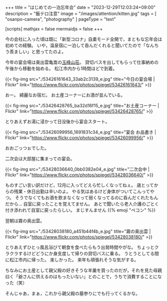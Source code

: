 +++
title = "はじめての一泊忘年会"
date =  "2023-12-29T12:03:24+09:00"
description = "飯テロ注意"
image = "/images/attention/kitten.jpg"
tags = [ "osanpo-camera", "photography" ]
pageType = "text"

[scripts]
  mathjax = false
  mermaidjs = false
+++

今の会社に入った頃は既に「新型コロナ」自粛モード全開で，まともな忘年会は初めての経験。
いや，温泉宿に一泊して呑んだくれると聞いてたので「なんちう羨ましい」と思ってたのよ。

今年の宴会場は奥出雲亀嵩の[玉峰山荘]。
貸切バスを出してもらって仕事納めの午後から移動を始める。
松江市内から1時間ほどで到着。

{{< fig-img src="./53426161643_33ab2c3139_e.jpg" title="今日の宴会場 | Flickr" link="https://www.flickr.com/photos/spiegel/53426161643/" >}}

おー。
綺麗なお宿だ。
お土産コーナーにお酒が並んでいる。

{{< fig-img src="./53426428765_ba32d16f15_e.jpg" title="お土産コーナー | Flickr" link="https://www.flickr.com/photos/spiegel/53426428765/" >}}

とりあえずお湯に浸かって日没後から宴会スタート。

{{< fig-img src="./53426099956_1691831c34_e.jpg" title="宴会 お品書き | Flickr" link="https://www.flickr.com/photos/spiegel/53426099956/" >}}

おおごっつぉでした。

二次会は大部屋に集まっての宴会。

{{< fig-img src="./53428036640_0bb0382e04_e.jpg" title="二次会中 | Flickr" link="https://www.flickr.com/photos/spiegel/53428036640/" >}}

ものすごい言い訳だけど，12月に入ってどえら忙しくなってねぇ。
歳とってからの残業・休日出勤は辛いのよ。
やる気はあるけど身体がついてこんってやつ。
そうでなくてもお酒を飲まなくなって弱くなってるのに呑んだくれたもんだから... 自室に戻ったことを覚えてません。
あとで聞いたら老人介護のごとく付き添われて自室に戻ったらしい。
まじすんません {{% emoji "ペコン" %}}

翌朝は霧の奥出雲。

{{< fig-img src="./53428038180_a451b44f4b_e.jpg" title="霧の奥出雲 | Flickr" link="https://www.flickr.com/photos/spiegel/53428038180/" >}}

とりあえずひとっ風呂浴びて朝食を食べたらもう出発時間やがな。
ちょっとクラクラするけどどうにか身支度して帰りの貸切バスに乗る。
うとうとしてる間に松江市内に帰った。
楽しかった。
来年も頑張れそうな気がする。

ちなみにお土産として親父殿の好きそうな羊羹を買ったのだが，それを見た母親曰く「爺さんに供えるのはもったいない」とのことで，うちで消費することになった（笑）

そんじゃあ，まぁ，これから親父殿の墓参りにでも行ってくるかな。

[玉峰山荘]: http://tamamine.jp/ "【公式HP】亀嵩温泉 玉峰山荘・お得情報をお届けします"
